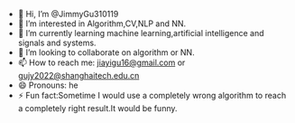 - 👋 Hi, I’m @JimmyGu310119
- 👀 I’m interested in Algorithm,CV,NLP and NN.
- 🌱 I’m currently learning machine learning,artificial intelligence and signals and systems.
- 💞️ I’m looking to collaborate on algorithm or NN.
- 📫 How to reach me: jiayigu16@gmail.com or gujy2022@shanghaitech.edu.cn 
- 😄 Pronouns: he
- ⚡ Fun fact:Sometime I would use a completely wrong algorithm to reach a completely right result.It would be funny.

<!---
JimmyGu310119/JimmyGu310119 is a ✨ special ✨ repository because its `README.md` (this file) appears on your GitHub profile.
You can click the Preview link to take a look at your changes.
--->
